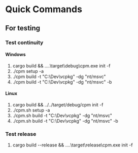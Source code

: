 # Quick Commands

## For testing

### Test continuity

#### Windows

1. cargo build && ..\..\target\debug\cpm.exe init -f
2. ./cpm setup -a
3. ./cpm build -t "C:\Dev\vcpkg" -dg "nt/msvc"
4. ./cpm build -t "C:\Dev\vcpkg" -dg "nt/msvc" -b

#### Linux

1. cargo build && ../../target/debug/cpm init -f
2. ./cpm.sh setup -a
3. ./cpm.sh build -t "C:\Dev\vcpkg" -dg "nt/msvc"
4. ./cpm.sh build -t "C:\Dev\vcpkg" -dg "nt/msvc" -b

### Test release

1. cargo build --release && ..\..\target\release\cpm.exe init -f
